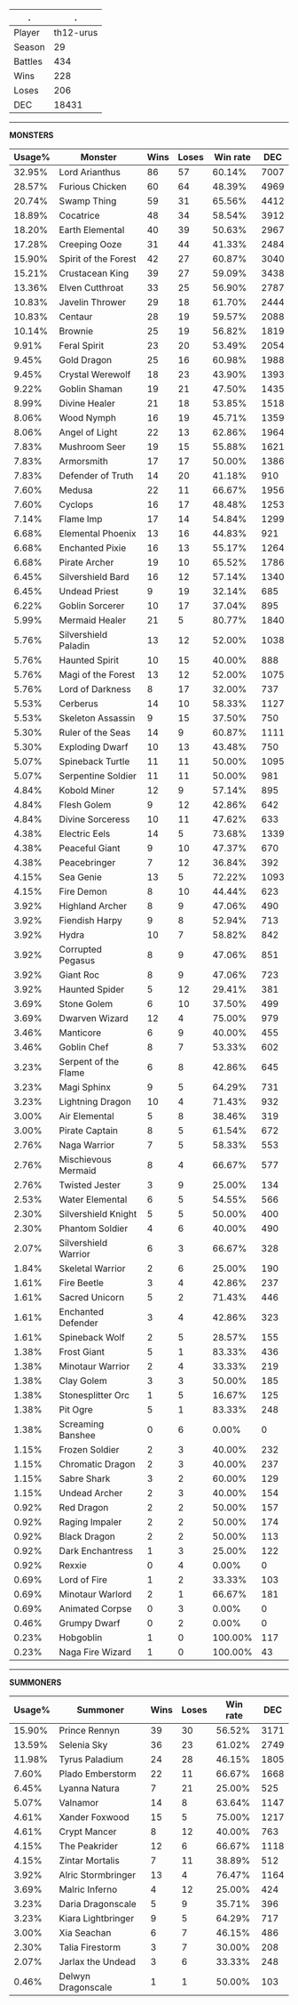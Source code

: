 .|.
|-|-
Player|th12-urus
Season|29
Battles|434
Wins|228
Loses|206
DEC|18431

---
**MONSTERS**

Usage%|Monster|Wins|Loses|Win rate|DEC|
-|-|-|-|-|-|
32.95%|Lord Arianthus|86|57|60.14%|7007|
28.57%|Furious Chicken|60|64|48.39%|4969|
20.74%|Swamp Thing|59|31|65.56%|4412|
18.89%|Cocatrice|48|34|58.54%|3912|
18.20%|Earth Elemental|40|39|50.63%|2967|
17.28%|Creeping Ooze|31|44|41.33%|2484|
15.90%|Spirit of the Forest|42|27|60.87%|3040|
15.21%|Crustacean King|39|27|59.09%|3438|
13.36%|Elven Cutthroat|33|25|56.90%|2787|
10.83%|Javelin Thrower|29|18|61.70%|2444|
10.83%|Centaur|28|19|59.57%|2088|
10.14%|Brownie|25|19|56.82%|1819|
9.91%|Feral Spirit|23|20|53.49%|2054|
9.45%|Gold Dragon|25|16|60.98%|1988|
9.45%|Crystal Werewolf|18|23|43.90%|1393|
9.22%|Goblin Shaman|19|21|47.50%|1435|
8.99%|Divine Healer|21|18|53.85%|1518|
8.06%|Wood Nymph|16|19|45.71%|1359|
8.06%|Angel of Light|22|13|62.86%|1964|
7.83%|Mushroom Seer|19|15|55.88%|1621|
7.83%|Armorsmith|17|17|50.00%|1386|
7.83%|Defender of Truth|14|20|41.18%|910|
7.60%|Medusa|22|11|66.67%|1956|
7.60%|Cyclops|16|17|48.48%|1253|
7.14%|Flame Imp|17|14|54.84%|1299|
6.68%|Elemental Phoenix|13|16|44.83%|921|
6.68%|Enchanted Pixie|16|13|55.17%|1264|
6.68%|Pirate Archer|19|10|65.52%|1786|
6.45%|Silvershield Bard|16|12|57.14%|1340|
6.45%|Undead Priest|9|19|32.14%|685|
6.22%|Goblin Sorcerer|10|17|37.04%|895|
5.99%|Mermaid Healer|21|5|80.77%|1840|
5.76%|Silvershield Paladin|13|12|52.00%|1038|
5.76%|Haunted Spirit|10|15|40.00%|888|
5.76%|Magi of the Forest|13|12|52.00%|1075|
5.76%|Lord of Darkness|8|17|32.00%|737|
5.53%|Cerberus|14|10|58.33%|1127|
5.53%|Skeleton Assassin|9|15|37.50%|750|
5.30%|Ruler of the Seas|14|9|60.87%|1111|
5.30%|Exploding Dwarf|10|13|43.48%|750|
5.07%|Spineback Turtle|11|11|50.00%|1095|
5.07%|Serpentine Soldier|11|11|50.00%|981|
4.84%|Kobold Miner|12|9|57.14%|895|
4.84%|Flesh Golem|9|12|42.86%|642|
4.84%|Divine Sorceress|10|11|47.62%|633|
4.38%|Electric Eels|14|5|73.68%|1339|
4.38%|Peaceful Giant|9|10|47.37%|670|
4.38%|Peacebringer|7|12|36.84%|392|
4.15%|Sea Genie|13|5|72.22%|1093|
4.15%|Fire Demon|8|10|44.44%|623|
3.92%|Highland Archer|8|9|47.06%|490|
3.92%|Fiendish Harpy|9|8|52.94%|713|
3.92%|Hydra|10|7|58.82%|842|
3.92%|Corrupted Pegasus|8|9|47.06%|851|
3.92%|Giant Roc|8|9|47.06%|723|
3.92%|Haunted Spider|5|12|29.41%|381|
3.69%|Stone Golem|6|10|37.50%|499|
3.69%|Dwarven Wizard|12|4|75.00%|979|
3.46%|Manticore|6|9|40.00%|455|
3.46%|Goblin Chef|8|7|53.33%|602|
3.23%|Serpent of the Flame|6|8|42.86%|645|
3.23%|Magi Sphinx|9|5|64.29%|731|
3.23%|Lightning Dragon|10|4|71.43%|932|
3.00%|Air Elemental|5|8|38.46%|319|
3.00%|Pirate Captain|8|5|61.54%|672|
2.76%|Naga Warrior|7|5|58.33%|553|
2.76%|Mischievous Mermaid|8|4|66.67%|577|
2.76%|Twisted Jester|3|9|25.00%|134|
2.53%|Water Elemental|6|5|54.55%|566|
2.30%|Silvershield Knight|5|5|50.00%|400|
2.30%|Phantom Soldier|4|6|40.00%|490|
2.07%|Silvershield Warrior|6|3|66.67%|328|
1.84%|Skeletal Warrior|2|6|25.00%|190|
1.61%|Fire Beetle|3|4|42.86%|237|
1.61%|Sacred Unicorn|5|2|71.43%|446|
1.61%|Enchanted Defender|3|4|42.86%|323|
1.61%|Spineback Wolf|2|5|28.57%|155|
1.38%|Frost Giant|5|1|83.33%|436|
1.38%|Minotaur Warrior|2|4|33.33%|219|
1.38%|Clay Golem|3|3|50.00%|185|
1.38%|Stonesplitter Orc|1|5|16.67%|125|
1.38%|Pit Ogre|5|1|83.33%|248|
1.38%|Screaming Banshee|0|6|0.00%|0|
1.15%|Frozen Soldier|2|3|40.00%|232|
1.15%|Chromatic Dragon|2|3|40.00%|237|
1.15%|Sabre Shark|3|2|60.00%|129|
1.15%|Undead Archer|2|3|40.00%|154|
0.92%|Red Dragon|2|2|50.00%|157|
0.92%|Raging Impaler|2|2|50.00%|174|
0.92%|Black Dragon|2|2|50.00%|113|
0.92%|Dark Enchantress|1|3|25.00%|122|
0.92%|Rexxie|0|4|0.00%|0|
0.69%|Lord of Fire|1|2|33.33%|103|
0.69%|Minotaur Warlord|2|1|66.67%|181|
0.69%|Animated Corpse|0|3|0.00%|0|
0.46%|Grumpy Dwarf|0|2|0.00%|0|
0.23%|Hobgoblin|1|0|100.00%|117|
0.23%|Naga Fire Wizard|1|0|100.00%|43|

---
**SUMMONERS**

Usage%|Summoner|Wins|Loses|Win rate|DEC|
-|-|-|-|-|-|
15.90%|Prince Rennyn|39|30|56.52%|3171|
13.59%|Selenia Sky|36|23|61.02%|2749|
11.98%|Tyrus Paladium|24|28|46.15%|1805|
7.60%|Plado Emberstorm|22|11|66.67%|1668|
6.45%|Lyanna Natura|7|21|25.00%|525|
5.07%|Valnamor|14|8|63.64%|1147|
4.61%|Xander Foxwood|15|5|75.00%|1217|
4.61%|Crypt Mancer|8|12|40.00%|763|
4.15%|The Peakrider|12|6|66.67%|1118|
4.15%|Zintar Mortalis|7|11|38.89%|512|
3.92%|Alric Stormbringer|13|4|76.47%|1164|
3.69%|Malric Inferno|4|12|25.00%|424|
3.23%|Daria Dragonscale|5|9|35.71%|396|
3.23%|Kiara Lightbringer|9|5|64.29%|717|
3.00%|Xia Seachan|6|7|46.15%|486|
2.30%|Talia Firestorm|3|7|30.00%|208|
2.07%|Jarlax the Undead|3|6|33.33%|248|
0.46%|Delwyn Dragonscale|1|1|50.00%|103|
